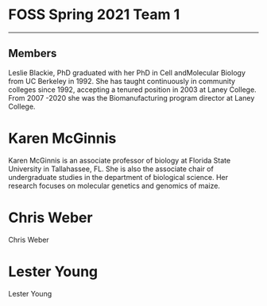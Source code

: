 # FOSS Spring 2021 Team 1 
_______
## Members
Leslie Blackie, PhD graduated with her PhD in Cell andMolecular Biology from UC Berkeley in 1992.  She has taught continuously in community colleges since 1992, accepting a tenured position in 2003 at Laney College.  From 2007 -2020 she was the Biomanufacturing program director at Laney College.

# Karen McGinnis
Karen McGinnis is an associate professor of biology at Florida State University in Tallahassee, FL.  She is also the associate chair of undergraduate studies in the department of biological science.  Her research focuses on molecular genetics and genomics of maize.
# Chris Weber
Chris Weber
# Lester Young
Lester Young

